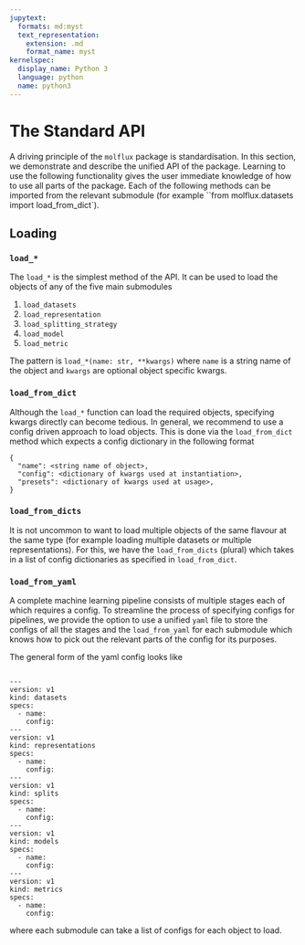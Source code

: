 ```yaml
---
jupytext:
  formats: md:myst
  text_representation:
    extension: .md
    format_name: myst
kernelspec:
  display_name: Python 3
  language: python
  name: python3
---
```


# The Standard API

A driving principle of the ``molflux`` package is standardisation. In this section, we demonstrate and describe the unified
API of the package. Learning to use the following functionality gives the user immediate knowledge of how to use all parts
of the package. Each of the following methods can be imported from the relevant submodule (for example
``from molflux.datasets import load_from_dict`).


## Loading

### ``load_*``

The ``load_*`` is the simplest method of the API. It can be used to load the objects of any of the five main submodules

1) ``load_datasets``
2) ``load_representation``
3) ``load_splitting_strategy``
4) ``load_model``
5) ``load_metric``

The pattern is ``load_*(name: str, **kwargs)`` where ``name`` is a string name of the object and ``kwargs`` are optional
object specific kwargs.

### ``load_from_dict``

Although the ``load_*`` function can load the required objects, specifying kwargs directly can become tedious. In general,
we recommend to use a config driven approach to load objects. This is done via the ``load_from_dict`` method which expects
a config dictionary in the following format

```{code-block} python
{
  "name": <string name of object>,
  "config": <dictionary of kwargs used at instantiation>,
  "presets": <dictionary of kwargs used at usage>,
}
```

### ``load_from_dicts``

It is not uncommon to want to load multiple objects of the same flavour at the same type (for example loading multiple datasets
or multiple representations). For this, we have the ``load_from_dicts`` (plural) which takes in a list of config dictionaries
as specified in ``load_from_dict``.


### ``load_from_yaml``

A complete machine learning pipeline consists of multiple stages each of which requires a config. To streamline the process
of specifying configs for pipelines, we provide the option to use a unified ``yaml`` file to store the configs of
all the stages and the ``load_from_yaml`` for each submodule which knows how to pick out the relevant parts of the config
for its purposes.

The general form of the yaml config looks like

```{code-block} yaml

---
version: v1
kind: datasets
specs:
  - name:
    config:
---
version: v1
kind: representations
specs:
  - name:
    config:
---
version: v1
kind: splits
specs:
  - name:
    config:
---
version: v1
kind: models
specs:
  - name:
    config:
---
version: v1
kind: metrics
specs:
  - name:
    config:
```

where each submodule can take a list of configs for each object to load.
